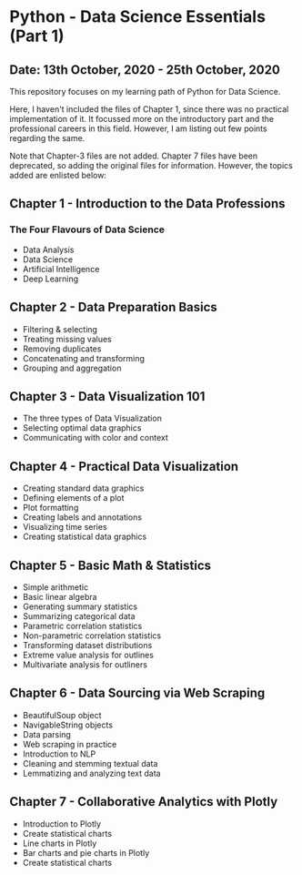 # Python - Data Science Essentials (Part 1)
## Date: 13th October, 2020 - 25th October, 2020

This repository focuses on my learning path of Python for Data Science. 

Here, I haven't included the files of Chapter 1, since there was no practical implementation of it. It focussed more on the introductory part and the professional careers in this field.
However, I am listing out few points regarding the same.

Note that Chapter-3 files are not added. Chapter 7 files have been deprecated, so adding the original files for information. However, the topics added are enlisted below:

## Chapter 1 - Introduction to the Data Professions

### The Four Flavours of Data Science
- Data Analysis
- Data Science
- Artificial Intelligence
- Deep Learning

## Chapter 2 - Data Preparation Basics
- Filtering & selecting
- Treating missing values
- Removing duplicates
- Concatenating and transforming
- Grouping and aggregation

## Chapter 3 - Data Visualization 101
- The three types of Data Visualization
- Selecting optimal data graphics
- Communicating with color and context

## Chapter 4 - Practical Data Visualization
- Creating standard data graphics
- Defining elements of a plot
- Plot formatting
- Creating labels and annotations
- Visualizing time series
- Creating statistical data graphics

## Chapter 5 - Basic Math & Statistics
- Simple arithmetic
- Basic linear algebra
- Generating summary statistics
- Summarizing categorical data
- Parametric correlation statistics
- Non-parametric correlation statistics
- Transforming dataset distributions
- Extreme value analysis for outlines
- Multivariate analysis for outliners

## Chapter 6 - Data Sourcing via Web Scraping
- BeautifulSoup object
- NavigableString objects
- Data parsing
- Web scraping in practice
- Introduction to NLP
- Cleaning and stemming textual data
- Lemmatizing and analyzing text data

## Chapter 7 - Collaborative Analytics with Plotly
- Introduction to Plotly
- Create statistical charts
- Line charts in Plotly
- Bar charts and pie charts in Plotly
- Create statistical charts



